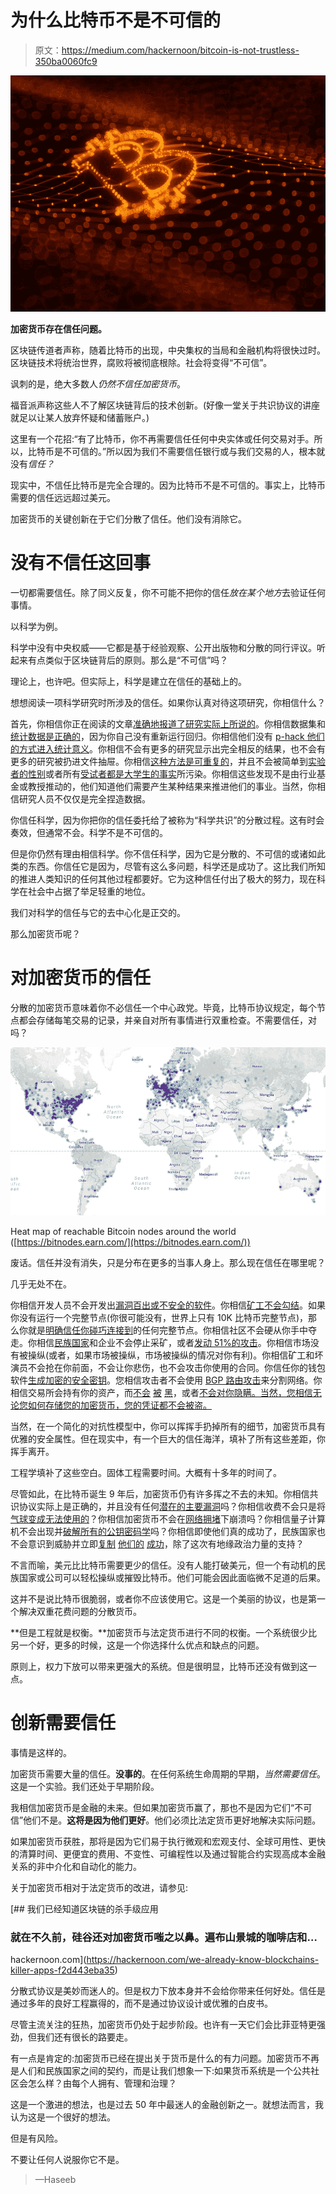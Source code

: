 # 为什么比特币不是不可信的

> 原文：<https://medium.com/hackernoon/bitcoin-is-not-trustless-350ba0060fc9>

![](img/4feeaecea307a8cc7109fbcf6f6bd944.png)

**加密货币存在信任问题。**

区块链传道者声称，随着比特币的出现，中央集权的当局和金融机构将很快过时。区块链技术将统治世界，腐败将被彻底根除。社会将变得“不可信”。

讽刺的是，绝大多数人*仍然不信任加密货币*。

福音派声称这些人不了解区块链背后的技术创新。(好像一堂关于共识协议的讲座就足以让某人放弃怀疑和储蓄账户。)

这里有一个花招:“有了比特币，你不再需要信任任何中央实体或任何交易对手。所以，比特币是不可信的。”所以因为我们不需要信任银行或与我们交易的人，根本就没有*信任？*

现实中，不信任比特币是完全合理的。因为比特币不是不可信的。事实上，比特币需要的信任远远超过美元。

加密货币的关键创新在于它们分散了信任。他们没有消除它。

# 没有不信任这回事

一切都需要信任。除了同义反复，你不可能不把你的信任*放在某个地方*去验证任何事情。

以科学为例。

科学中没有中央权威——它都是基于经验观察、公开出版物和分散的同行评议。听起来有点类似于区块链背后的原则。那么是“不可信”吗？

理论上，也许吧。但实际上，科学是建立在信任的基础上的。

想想阅读一项科学研究时所涉及的信任。如果你认真对待这项研究，你相信什么？

首先，你相信你正在阅读的文章[准确地报道了研究实际上所说的](http://journals.plos.org/plosmedicine/article?id=10.1371/journal.pmed.1001308)。你相信数据集和[统计数据是正确的](https://www.nature.com/articles/nn.2886)，因为你自己没有重新运行回归。你相信他们没有 [p-hack 他们的方式进入统计意义](https://en.wikipedia.org/wiki/Data_dredging)。你相信不会有更多的研究显示出完全相反的结果，也不会有更多的研究被扔进文件抽屉。你相信[这种方法是可重复的](https://en.wikipedia.org/wiki/Replication_crisis)，并且不会被简单到[实验者的性别](https://www.nytimes.com/2014/04/29/science/for-lab-rats-a-male-scientist-effect.html)或者所有[受试者都是大学生的事实](http://www.jakebowers.org/ITVExperiments/Sears%201986.pdf)所污染。你相信这些发现不是由行业基金或教授推动的，他们知道他们需要产生某种结果来推进他们的事业。当然，你相信研究人员不仅仅是完全捏造数据。

你信任科学，因为你把你的信任委托给了被称为“科学共识”的分散过程。这有时会奏效，但通常不会。科学不是不可信的。

但是你仍然有理由相信科学。你不信任科学，因为它是分散的、不可信的或诸如此类的东西。你信任它是因为，尽管有这么多问题，科学还是成功了。这比我们所知的推进人类知识的任何其他过程都要好。它为这种信任付出了极大的努力，现在科学在社会中占据了举足轻重的地位。

我们对科学的信任与它的去中心化是正交的。

那么加密货币呢？

# 对加密货币的信任

分散的加密货币意味着你不必信任一个中心政党。毕竟，比特币协议规定，每个节点都会存储每笔交易的记录，并亲自对所有事情进行双重检查。不需要信任，对吗？

![](img/44c38357fc915aa83535b3b9b4a38085.png)

Heat map of reachable Bitcoin nodes around the world ([https://bitnodes.earn.com/](https://bitnodes.earn.com/))

废话。信任并没有消失，只是分布在更多的当事人身上。那么现在信任在哪里呢？

几乎无处不在。

你相信开发人员不会开发出[漏洞百出或不安全的软件](https://bitcointechtalk.com/segwit2x-bugs-explained-8e0c286124bc)。你相信[矿工不会勾结](https://blog.acolyer.org/2017/12/07/be-selfish-and-avoid-dilemmas-fork-after-withholding-attacks-on-bitcoin/)。如果你没有运行一个完整节点(你很可能没有，世界上只有 10K 比特币完整节点)，那么你就是[明确信任你碰巧连接到](https://en.bitcoin.it/wiki/Clearing_Up_Misconceptions_About_Full_Nodes#Myth:_There_is_no_incentive_to_run_nodes_so_the_network_relies_on_altruism)的任何完整节点。你相信社区不会硬从你手中夺走。你相信[民族国家](http://fortune.com/2017/09/15/china-shutting-down-beijing-bitcoin-cryptocurrency-exchanges/)和企业不会停止采矿，或者[发动 51%的攻击](https://learncryptography.com/cryptocurrency/51-attack)。你相信市场没有被操纵(或者，如果市场被操纵，市场被操纵的情况对你有利)。你相信矿工和坏演员不会抢在你前面，不会让你悲伤，也不会攻击你使用的合同。你信任你的钱包软件[生成加密的安全密钥](https://www.theguardian.com/technology/2015/jun/01/bitcoin-app-critical-update-bug-crypto-breakdown)。您相信攻击者不会使用 [BGP 路由攻击](http://hackingdistributed.com/2017/05/01/bgp-attacks-on-btc/)来分割网络。你相信交易所会持有你的资产，而[不会](https://www.wired.com/2014/03/bitcoin-exchange/) [被](https://www.coindesk.com/cryptsy-bankruptcy-millions-bitcoin-stolen/) [黑](https://en.wikipedia.org/wiki/Bitfinex_hack)，或者[不会对你隐瞒。当然，您相信无论您如何存储您的加密货币，您的凭证都不会被盗。](https://blockonomi.com/mt-gox-hack#The_Mt_Gox_hack)

当然，在一个简化的对抗性模型中，你可以挥挥手扔掉所有的细节，加密货币具有优雅的安全属性。但在现实中，有一个巨大的信任海洋，填补了所有这些差距，你挥手离开。

工程学填补了这些空白。固体工程需要时间。大概有十多年的时间了。

尽管如此，在比特币诞生 9 年后，加密货币仍有许多挥之不去的未知。你相信共识协议实际上是正确的，并且没有任何[潜在的主要漏洞](https://bitcoinmagazine.com/articles/bitcoin-network-shaken-by-blockchain-fork-1363144448/)吗？你相信收费不会只是将[气球变成无法使用的](https://blockchain.info/charts/transaction-fees-usd)？你相信加密货币不会在[网络拥堵](https://blockchain.info/unconfirmed-transactions)下崩溃吗？你相信量子计算机不会出现并[破解所有的公钥密码学](/@hosseeb/this-is-not-entirely-correct-6f9a6304ea34)吗？你相信即使他们真的成功了，民族国家也不会意识到威胁并立即[复制](https://www.cnbc.com/2017/08/23/estonia-cryptocurrency-called-estcoin.html) [他们的](https://techcrunch.com/2017/10/15/russia-may-soon-issue-its-own-official-blockchain-based-currency-the-cryptoruble/) [成功](https://www.bloomberg.com/news/articles/2016-11-16/singapore-working-on-interbank-payments-blockchain-with-r3-dbs)，除了这次有地缘政治力量的支持？

不言而喻，美元比比特币需要更少的信任。没有人能打破美元，但一个有动机的民族国家或公司可以轻松操纵或摧毁比特币。他们可能会因此面临微不足道的后果。

这并不是说比特币很脆弱，或者你不应该使用它。这是一个美丽的协议，也是第一个解决双重花费问题的分散货币。

**但是工程就是权衡。**加密货币与法定货币进行不同的权衡。一个系统很少比另一个好，更多的时候，这是一个你选择什么优点和缺点的问题。

原则上，权力下放可以带来更强大的系统。但是很明显，比特币还没有做到这一点。

# 创新需要信任

事情是这样的。

加密货币需要大量的信任。**没事的**。在任何系统生命周期的早期，*当然需要信任*。这是一个实验。我们还处于早期阶段。

我相信加密货币是金融的未来。但如果加密货币赢了，那也不是因为它们“不可信”他们不是。**这将是因为他们更好**。他们必须比法定货币更好地解决实际问题。

如果加密货币获胜，那将是因为它们易于执行微观和宏观支付、全球可用性、更快的清算时间、更便宜的费用、不变性、可编程性以及通过智能合约实现高成本金融关系的非中介化和自动化的能力。

关于加密货币相对于法定货币的改进，请参见:

[](https://hackernoon.com/we-already-know-blockchains-killer-apps-f2d443eba35) [## 我们已经知道区块链的杀手级应用

### 就在不久前，硅谷还对加密货币嗤之以鼻。遍布山景城的咖啡店和…

hackernoon.com](https://hackernoon.com/we-already-know-blockchains-killer-apps-f2d443eba35) 

分散式协议是美妙而迷人的。但是权力下放本身并不会给你带来任何好处。信任是通过多年的良好工程赢得的，而不是通过协议设计或优雅的白皮书。

尽管主流关注的狂热，加密货币仍处于起步阶段。也许有一天它们会比菲亚特更强劲，但我们还有很长的路要走。

有一点是肯定的:加密货币已经在提出关于货币是什么的有力问题。加密货币不再是人们和民族国家之间的契约，而是让我们想象一下:如果货币系统是一个公共社区会怎么样？由每个人拥有、管理和治理？

这是一个激进的想法，也是过去 50 年中最迷人的金融创新之一。就想法而言，我认为这是一个很好的想法。

但是有风险。

不要让任何人说服你它不是。

> —Haseeb